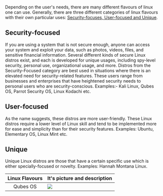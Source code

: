 Depending on the user's needs, there are many different flavours of linux one can use. Generally, there are three different categories of linux flavours with their own particular uses: <ins>Security-focuses, User-focused and Unique</ins>.

## Security-focused

If you are using a system that is not secure enough, anyone can access your system and exploit your data, such as photos, videos, files, and sensitive financial information. Several different kinds of secure Linux distros exist, and each is developed for unique usages, including spy-level security, personal use, organizational usage, and more. Distros from the Security-Focused category are best used in situations where there is an elevated need for security-related features. These users range from businesses and enterprises that have heightened security needs to personal users who are security-conscious. Examples:- Kali Linux, Qubes OS, Parrot Security OS, Linux Kodachi etc.


## User-focused 

As the name suggests, these distros are more user-friendly. These Linux distros require a lower level of Linux skill and tend to be implemented more for ease and simplicity than for their security features. Examples: Ubuntu, Elementary OS, Linux Mint etc.

## Unique 
Unique Linux distros are those that have a certain specific use which is either specially-focused or novelty. Examples: Hannah Montana Linux.


|Linux Flavours|It's picture and description|
|:-------:|:------|
|Qubes OS|![](https://download.logo.wine/logo/Qubes_OS/Qubes_OS-Logo.wine.png)  </br> |
